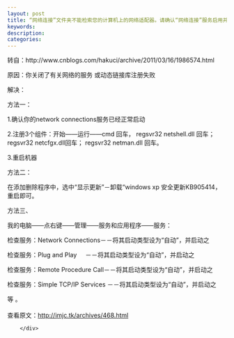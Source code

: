 ```yaml
---
layout: post
title: “网络连接”文件夹不能检索您的计算机上的网络适配器。请确认“网络连接”服务启用并运行
keywords:
description:
categories:
---
```

<div>
<div>
<div id="sina_keyword_ad_area2" class="articalContent   ">
<p>转自：http://www.cnblogs.com/hakuci/archive/2011/03/16/1986574.html</p>
<p>原因：你关闭了有关网络的服务 或动态链接库注册失败</p>
<p>解决：</p>
<p>方法一：</p>
<p>1.确认你的network connections服务已经正常启动</p>
<p>2.注册3个组件：开始&mdash;&mdash;运行&mdash;&mdash;cmd 回车， regsvr32 netshell.dll 回车；regsvr32 netcfgx.dll回车； regsvr32 netman.dll 回车。</p>
<p>3.重启机器</p>
<p>方法二：</p>
<p>在添加删除程序中，选中&ldquo;显示更新&rdquo;－卸载&ldquo;windows xp 安全更新KB905414，重启即可。</p>
<p>方法三、</p>
<p>我的电脑&mdash;&mdash;点右键&mdash;&mdash;管理&mdash;&mdash;服务和应用程序&mdash;&mdash;服务：</p>
<p>检查服务：Network Connections－－将其启动类型设为&ldquo;自动&rdquo;，并启动之</p>
<p>检查服务：Plug and Play&nbsp;&nbsp;&nbsp;&nbsp; －－将其启动类型设为&ldquo;自动&rdquo;，并启动之</p>
<p>检查服务：Remote Procedure Call－－将其启动类型设为&ldquo;自动&rdquo;，并启动之</p>
<p>检查服务：Simple TCP/IP Services －－将其启动类型设为&ldquo;自动&rdquo;，并启动之</p>
<p>等 。<br />
<br />
查看原文：<a href="http://imjc.tk/archives/468.html" rel="nofollow">http://imjc.tk/archives/468.html</a></p>
							
		</div>
</div>
</div>
    
